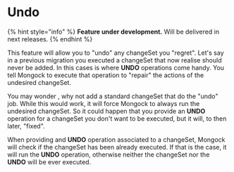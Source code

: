 # Undo



{% hint style="info" %}
**Feature under development.** Will be delivered in next releases.
{% endhint %}

This feature will allow you to "undo" any changeSet you "regret". Let's say in a previous migration you executed a changeSet that now realise should never be added. In this cases is where **UNDO** operations come handy. You tell Mongock to execute that operation to "repair" the actions of the undesired changeSet.  
  
You may wonder , why not add a standard changeSet that do the "undo" job. While this would work, it will force Mongock to always run the undesired changeSet. So it could happen that you provide an **UNDO** operation for a changeSet you don't want to be executed, but it will, to then later, "fixed".  
  
When providing and **UNDO** operation associated to a changeSet, Mongock will check if the changeSet has been already executed. If that is the case, it will run the **UNDO** operation, otherwise neither the changeSet nor the **UNDO** will be ever executed.

